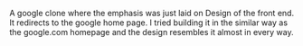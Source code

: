 A  google clone where the emphasis was just laid on Design of the front end. It redirects to the google home page.
I tried building it in the similar way as the google.com homepage and the design resembles it almost in every way.
